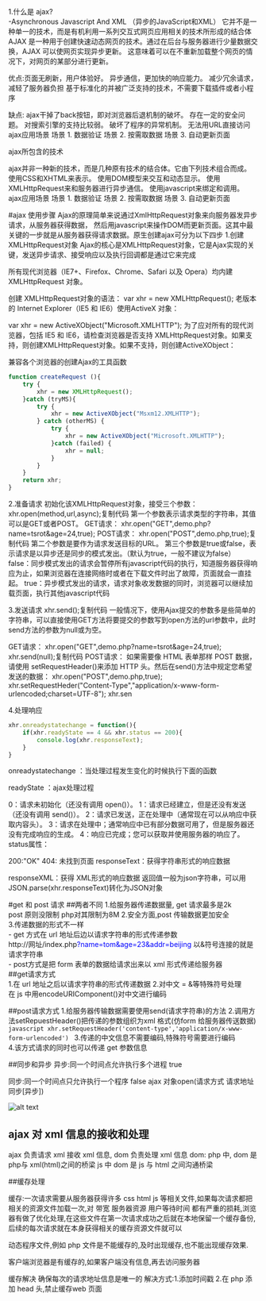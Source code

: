 1.什么是 ajax?     
-Asynchronous Javascript And XML （异步的JavaScript和XML） 
它并不是一种单一的技术，而是有机利用一系列交互式网页应用相关的技术所形成的结合体
AJAX 是一种用于创建快速动态网页的技术。通过在后台与服务器进行少量数据交换，AJAX 可以使网页实现异步更新。
这意味着可以在不重新加载整个网页的情况下，对网页的某部分进行更新。

优点:页面无刷新，用户体验好。
   异步通信，更加快的响应能力。
   减少冗余请求，减轻了服务器负担
   基于标准化的并被广泛支持的技术，不需要下载插件或者小程序
   
 缺点:
    ajax干掉了back按钮，即对浏览器后退机制的破坏。
    存在一定的安全问题。
    对搜索引擎的支持比较弱。
    破坏了程序的异常机制。
    无法用URL直接访问
 ajax应用场景
 场景 1. 数据验证
 场景 2. 按需取数据
 场景 3. 自动更新页面
 
 ajax所包含的技术
 
 ajax并非一种新的技术，而是几种原有技术的结合体。它由下列技术组合而成。
 使用CSS和XHTML来表示。
 使用DOM模型来交互和动态显示。
 使用XMLHttpRequest来和服务器进行异步通信。
 使用javascript来绑定和调用。
  ajax应用场景
    场景 1. 数据验证
    场景 2. 按需取数据
    场景 3. 自动更新页面
    
    
    
    
    
#ajax 使用步骤
Ajax的原理简单来说通过XmlHttpRequest对象来向服务器发异步请求，从服务器获得数据，
然后用javascript来操作DOM而更新页面。这其中最关键的一步就是从服务器获得请求数据。原生创建ajax可分为以下四步
1.创建XMLHttpRequest对象
Ajax的核心是XMLHttpRequest对象，它是Ajax实现的关键，发送异步请求、接受响应以及执行回调都是通过它来完成

所有现代浏览器（IE7+、Firefox、Chrome、Safari 以及 Opera）均内建 XMLHttpRequest 对象。

创建 XMLHttpRequest对象的语法：
var xhr = new XMLHttpRequest();
老版本的 Internet Explorer（IE5 和 IE6）使用ActiveX 对象：

var xhr = new ActiveXObject("Microsoft.XMLHTTP");
为了应对所有的现代浏览器，包括 IE5 和 IE6，请检查浏览器是否支持 XMLHttpRequest对象。如果支持，则创建XMLHttpRequest对象。如果不支持，则创建ActiveXObject：

兼容各个浏览器的创建Ajax的工具函数
```javascript
function createRequest (){
    try {
        xhr = new XMLHttpRequest();
    }catch (tryMS){
        try {
            xhr = new ActiveXObject("Msxm12.XMLHTTP");
        } catch (otherMS) {
            try {
                xhr = new ActiveXObject("Microsoft.XMLHTTP");
            }catch (failed) {
                xhr = null;
            }
        }
    }
    return xhr;
}
```
2.准备请求
初始化该XMLHttpRequest对象，接受三个参数：
xhr.open(method,url,async);复制代码
第一个参数表示请求类型的字符串，其值可以是GET或者POST。
GET请求：
xhr.open("GET",demo.php?name=tsrot&age=24,true);
POST请求：
xhr.open("POST",demo.php,true);复制代码
第二个参数是要作为请求发送目标的URL。
第三个参数是true或false，表示请求是以异步还是同步的模式发出。（默认为true，一般不建议为false）
false：同步模式发出的请求会暂停所有javascript代码的执行，知道服务器获得响应为止，如果浏览器在连接网络时或者在下载文件时出了故障，页面就会一直挂起。
true：异步模式发出的请求，请求对象收发数据的同时，浏览器可以继续加载页面，执行其他javascript代码

3.发送请求
xhr.send();复制代码
一般情况下，使用Ajax提交的参数多是些简单的字符串，可以直接使用GET方法将要提交的参数写到open方法的url参数中，此时send方法的参数为null或为空。

GET请求：
xhr.open("GET",demo.php?name=tsrot&age=24,true);
xhr.send(null);复制代码
POST请求：
如果需要像 HTML 表单那样 POST 数据，请使用 setRequestHeader()来添加 HTTP 头。然后在send()方法中规定您希望发送的数据：
xhr.open("POST",demo.php,true);
xhr.setRequestHeder("Content-Type","application/x-www-form-urlencoded;charset=UTF-8");
xhr.sen



4.处理响应
```javascript
xhr.onreadystatechange = function(){
    if(xhr.readyState == 4 && xhr.status == 200){
        console.log(xhr.responseText);
    }
}
```
onreadystatechange ：当处理过程发生变化的时候执行下面的函数

readyState ：ajax处理过程

0：请求未初始化（还没有调用 open()）。
1：请求已经建立，但是还没有发送（还没有调用 send()）。
2：请求已发送，正在处理中（通常现在可以从响应中获取内容头）。
3：请求在处理中；通常响应中已有部分数据可用了，但是服务器还没有完成响应的生成。
4：响应已完成；您可以获取并使用服务器的响应了。
status属性：

200:"OK"
404: 未找到页面
responseText：获得字符串形式的响应数据

responseXML：获得 XML形式的响应数据
返回值一般为json字符串，可以用JSON.parse(xhr.responseText)转化为JSON对象




#get 和 post 请求
  ##两者不同
  1.给服务器传递数据量, get 请求最多是2k  
                      post 原则没限制 php对其限制为8M 
  2.安全方面,post 传输数据更加安全  
  3.传递数据的形式不一样  
    - get 方式在 url 地址后边以请求字符串的形式传递参数  
    http://网址/index.php<font color= blue>?name=tom&age=23&addr=beijing</font> 
    以&符号连接的就是请求字符串  
    - post方式是把 form 表单的数据给请求出来以 xml 形式传递给服务器  
  ##get请求方式  
  1.在 url 地址之后以请求字符串的形式传递数据 
  2.对中文 = &等特殊符号处理  
   在 js 中用encodeURIComponent()对中文进行编码 
   
  ##post请求方式 
   1.给服务器传输数据需要使用send(请求字符串)的方法 
   2.调用方法setRepuestHeader()把传递的参数组织为xml 格式(仿form 给服务器传送数据)  
    ```javascript
           xhr.setRequestHeader('content-type','application/x-www-form-urlencoded')
    ```
   3.传递的中文信息不需要编码,特殊符号需要进行编码  
   4.该方式请求的同时也可以传递 get 参数信息 
   
    
  ##同步和异步
  异步:同一个时间点允许执行多个进程   true
  
  同步:同一个时间点只允许执行一个程序   false
  ajax 对象open(请求方式 请求地址 同步[异步])
  
  
  ![alt text](/Users/edz/Desktop/web/css3/demo/8个css3鼠标滑过图片显示文字动画效果代码/images/img-1.jpg)



## ajax 对 xml 信息的接收和处理
ajax 负责请求 xml 接收 xml 信息, dom 负责处理 xml 信息
dom:
php 中, dom 是 php与 xml(html)之间的桥梁
js 中 dom 是 js 与 html 之间沟通桥梁


##缓存处理

缓存:一次请求需要从服务器获得许多 css html js 等相关文件,如果每次请求都把相关的资源文件加载一次,对 带宽 服务器资源 用户等待时间 都有严重的损耗,浏览器有做了优化处理,在这些文件在第一次请求成功之后就在本地保留一个缓存备份,后续的每次请求就在本身获得相关的缓存资源文件就可以 


动态程序文件,例如 php 文件是不能缓存的,及时出现缓存,也不能出现缓存效果.


客户端浏览器是有缓存的,如果客户端没有信息,再去访问服务器


 
缓存解决
确保每次的请求地址信息是唯一的
解决方式:1.添加时间戳 
2.在 php 添加 head 头,禁止缓存web 页面
 
 
 
 















